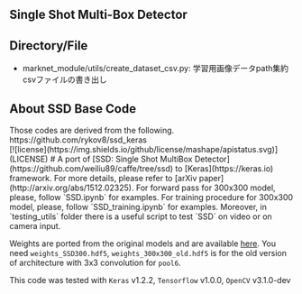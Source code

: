 
<html>
<h2>Single Shot Multi-Box Detector</h2>


<div>
  <h2>Directory/File</h2>
  <ul>
    <li>marknet_module/utils/create_dataset_csv.py: 学習用画像データpath集約csvファイルの書き出し</li>
  </ul>
</div>


<div>
<h2>About SSD Base Code</h2>
  Those codes are derived from the following.<br>
  https://github.com/rykov8/ssd_keras
</div>

<div>
[![license](https://img.shields.io/github/license/mashape/apistatus.svg)](LICENSE)
# A port of [SSD: Single Shot MultiBox Detector](https://github.com/weiliu89/caffe/tree/ssd) to [Keras](https://keras.io) framework.
For more details, please refer to [arXiv paper](http://arxiv.org/abs/1512.02325).
For forward pass for 300x300 model, please, follow `SSD.ipynb` for examples. For training procedure for 300x300 model, please, follow `SSD_training.ipynb` for examples. Moreover, in `testing_utils` folder there is a useful script to test `SSD` on video or on camera input.

Weights are ported from the original models and are available [here](https://mega.nz/#F!7RowVLCL!q3cEVRK9jyOSB9el3SssIA). You need `weights_SSD300.hdf5`, `weights_300x300_old.hdf5` is for the old version of architecture with 3x3 convolution for `pool6`.

This code was tested with `Keras` v1.2.2, `Tensorflow` v1.0.0, `OpenCV` v3.1.0-dev
</div>

</html>
